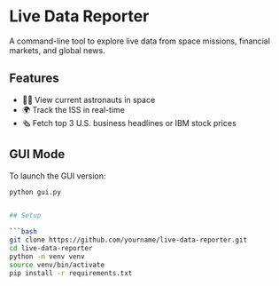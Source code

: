 # Live Data Reporter

A command-line tool to explore live data from space missions, financial markets, and global news.

## Features

- 🧑‍🚀 View current astronauts in space
- 🌍 Track the ISS in real-time
- 🗞️ Fetch top 3 U.S. business headlines or IBM stock prices

## GUI Mode

To launch the GUI version:

````bash
python gui.py


## Setup

```bash
git clone https://github.com/yourname/live-data-reporter.git
cd live-data-reporter
python -m venv venv
source venv/bin/activate
pip install -r requirements.txt
````
